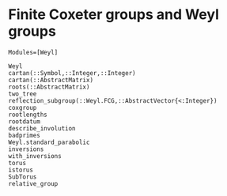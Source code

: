 # Finite Coxeter groups and Weyl groups
```@index
Modules=[Weyl]
```
```@docs
Weyl
cartan(::Symbol,::Integer,::Integer)
cartan(::AbstractMatrix)
roots(::AbstractMatrix)
two_tree
reflection_subgroup(::Weyl.FCG,::AbstractVector{<:Integer})
coxgroup
rootlengths
rootdatum
describe_involution
badprimes
Weyl.standard_parabolic
inversions
with_inversions
torus
istorus
SubTorus
relative_group
```

